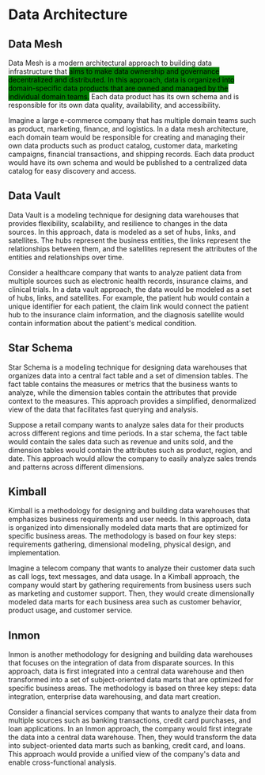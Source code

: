 # Data Architecture

## Data Mesh

Data Mesh is a modern architectural approach to building data infrastructure that <mark style="background-color:green;">aims to make data ownership and governance decentralized and distributed. In this approach, data is organized into domain-specific data products that are owned and managed by the individual domain teams.</mark> Each data product has its own schema and is responsible for its own data quality, availability, and accessibility.

Imagine a large e-commerce company that has multiple domain teams such as product, marketing, finance, and logistics. In a data mesh architecture, each domain team would be responsible for creating and managing their own data products such as product catalog, customer data, marketing campaigns, financial transactions, and shipping records. Each data product would have its own schema and would be published to a centralized data catalog for easy discovery and access.

## Data Vault

Data Vault is a modeling technique for designing data warehouses that provides flexibility, scalability, and resilience to changes in the data sources. In this approach, data is modeled as a set of hubs, links, and satellites. The hubs represent the business entities, the links represent the relationships between them, and the satellites represent the attributes of the entities and relationships over time.

Consider a healthcare company that wants to analyze patient data from multiple sources such as electronic health records, insurance claims, and clinical trials. In a data vault approach, the data would be modeled as a set of hubs, links, and satellites. For example, the patient hub would contain a unique identifier for each patient, the claim link would connect the patient hub to the insurance claim information, and the diagnosis satellite would contain information about the patient's medical condition.

## Star Schema

Star Schema is a modeling technique for designing data warehouses that organizes data into a central fact table and a set of dimension tables. The fact table contains the measures or metrics that the business wants to analyze, while the dimension tables contain the attributes that provide context to the measures. This approach provides a simplified, denormalized view of the data that facilitates fast querying and analysis.

Suppose a retail company wants to analyze sales data for their products across different regions and time periods. In a star schema, the fact table would contain the sales data such as revenue and units sold, and the dimension tables would contain the attributes such as product, region, and date. This approach would allow the company to easily analyze sales trends and patterns across different dimensions.

## Kimball

Kimball is a methodology for designing and building data warehouses that emphasizes business requirements and user needs. In this approach, data is organized into dimensionally modeled data marts that are optimized for specific business areas. The methodology is based on four key steps: requirements gathering, dimensional modeling, physical design, and implementation.

Imagine a telecom company that wants to analyze their customer data such as call logs, text messages, and data usage. In a Kimball approach, the company would start by gathering requirements from business users such as marketing and customer support. Then, they would create dimensionally modeled data marts for each business area such as customer behavior, product usage, and customer service.

## Inmon

Inmon is another methodology for designing and building data warehouses that focuses on the integration of data from disparate sources. In this approach, data is first integrated into a central data warehouse and then transformed into a set of subject-oriented data marts that are optimized for specific business areas. The methodology is based on three key steps: data integration, enterprise data warehousing, and data mart creation.

Consider a financial services company that wants to analyze their data from multiple sources such as banking transactions, credit card purchases, and loan applications. In an Inmon approach, the company would first integrate the data into a central data warehouse. Then, they would transform the data into subject-oriented data marts such as banking, credit card, and loans. This approach would provide a unified view of the company's data and enable cross-functional analysis.

